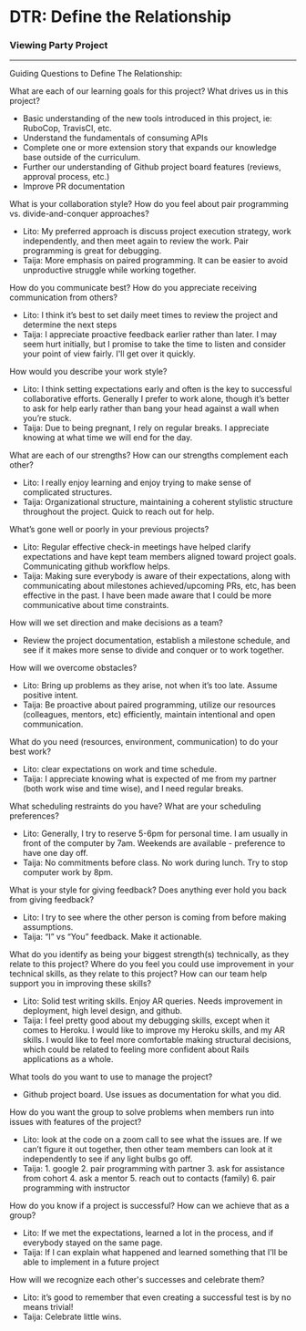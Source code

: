 # DTR: Define the Relationship
### Viewing Party Project

---

Guiding Questions to Define The Relationship:

What are each of our learning goals for this project? What drives us in this project?
 - Basic understanding of the new tools introduced in this project, ie: RuboCop, TravisCI, etc.
 - Understand the fundamentals of consuming APIs
 - Complete one or more extension story that expands our knowledge base outside of the curriculum.
 - Further our understanding of Github project board features (reviews, approval process, etc.)
 - Improve PR documentation

What is your collaboration style? How do you feel about pair programming vs. divide-and-conquer approaches?
 - Lito: My preferred approach is discuss project execution strategy, work independently, and then meet again to review the work. Pair programming is great for debugging.
 - Taija: More emphasis on paired programming. It can be easier to avoid unproductive struggle while working together.

How do you communicate best? How do you appreciate receiving communication from others?
 - Lito: I think it’s best to set daily meet times to review the project and determine the next steps
 - Taija: I appreciate proactive feedback earlier rather than later. I may seem hurt initially, but I promise to take the time to listen and consider your point of view fairly. I'll get over it quickly.

How would you describe your work style?
 - Lito: I think setting expectations early and often is the key to successful collaborative efforts. Generally I prefer to work alone, though it’s better to ask for help early rather than bang your head against a wall when you’re stuck.
 - Taija: Due to being pregnant, I rely on regular breaks. I appreciate knowing at what time we will end for the day.

What are each of our strengths? How can our strengths complement each other?
 - Lito: I really enjoy learning and enjoy trying to make sense of complicated structures.
 - Taija: Organizational structure, maintaining a coherent stylistic structure throughout the project. Quick to reach out for help.

What’s gone well or poorly in your previous projects?
 - Lito: Regular effective check-in meetings have helped clarify expectations and have kept team members aligned toward project goals. Communicating github workflow helps.
 - Taija: Making sure everybody is aware of their expectations, along with communicating about milestones achieved/upcoming PRs, etc, has been effective in the past. I have been made aware that I could be more communicative about time constraints.

How will we set direction and make decisions as a team?
 - Review the project documentation, establish a milestone schedule, and see if it makes more sense to divide and conquer or to work together.

How will we overcome obstacles?
 - Lito: Bring up problems as they arise, not when it’s too late. Assume positive intent.
 - Taija: Be proactive about paired programming, utilize our resources (colleagues, mentors, etc) efficiently, maintain intentional and open communication.

What do you need (resources, environment, communication) to do your best work?
 - Lito: clear expectations on work and time schedule.
 - Taija: I appreciate knowing what is expected of me from my partner (both work wise and time wise), and I need regular breaks.

What scheduling restraints do you have? What are your scheduling preferences?
 - Lito: Generally, I try to reserve 5-6pm for personal time. I am usually in front of the computer by 7am. Weekends are available - preference to have one day off.
 - Taija: No commitments before class. No work during lunch. Try to stop computer work by 8pm.

What is your style for giving feedback? Does anything ever hold you back from giving feedback?
 - Lito: I try to see where the other person is coming from before making assumptions.
 - Taija: “I” vs “You” feedback. Make it actionable.

What do you identify as being your biggest strength(s) technically, as they relate to this project? Where do you feel you could use improvement in your technical skills, as they relate to this project? How can our team help support you in improving these skills?
 - Lito: Solid test writing skills. Enjoy AR queries. Needs improvement in deployment, high level design, and github.
 - Taija: I feel pretty good about my debugging skills, except when it comes to Heroku. I would like to improve my Heroku skills, and my AR skills.  I would like to feel more comfortable making structural decisions, which could be related to feeling more confident about Rails applications as a whole.

What tools do you want to use to manage the project?
 - Github project board. Use issues as documentation for what you did.

How do you want the group to solve problems when members run into issues with features of the project?
 - Lito: look at the code on a zoom call to see what the issues are. If we can’t figure it out together, then other team members can look at it independently to see if any light bulbs go off.
 - Taija: 1. google 2. pair programming with partner 3. ask for assistance from cohort 4. ask a mentor 5. reach out to contacts (family) 6. pair programming with instructor

How do you know if a project is successful? How can we achieve that as a group?
 - Lito: If we met the expectations, learned a lot in the process, and if everybody stayed on the same page.
 - Taija: If I can explain what happened and learned something that I’ll be able to implement in a future project

How will we recognize each other's successes and celebrate them?
 - Lito: it’s good to remember that even creating a successful test is by no means trivial!
 - Taija: Celebrate little wins.
